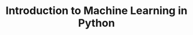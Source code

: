 ---
layout: workshop
category: workshop
title: "Introduction to Machine Learning in Python"
time: 11:00 AM - 1:30 PM PST
human_date: "February 25 and 27"
year: 2025
location: UC Santa Barbara Library, Room 1312
instructors: Ronald Lencevičius, Jose Niño Muriel
helpers: Arieanna Balbar
pre_workshop_survey: "https://ucsb.co1.qualtrics.com/jfe/form/SV_bJeIoxjp1A9Xx3M?slug=2025-02-25-ucsb-ml"
post_workshop_survey: "https://ucsb.co1.qualtrics.com/jfe/form/SV_0lD2XHnezknmSr4?slug=2025-02-25-ucsb-ml"
shoreline_url: "https://cglink.me/2dD/r2265401"
lesson_url:
jupyter_url: "https://carpentryworkshop.lsit.ucsb.edu/"
description: "<b>Stay tuned for more details when registration opens on January 27!</b><br>
If you want to stay in the loop for this and future workshops, you can join our <a href='https://groups.google.com/u/1/a/library.ucsb.edu/g/carpentry/about'>Carpentry mailing list</a> with an @ucsb.edu email address and/or join our <a href='https://join.slack.com/t/ucsbcarpentry/shared_invite/zt-2kio5k9cx-Ro67PPzRDGOfeS3kMIuBAA'>Slack channel</a>."
---